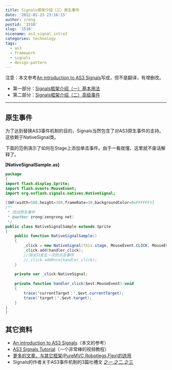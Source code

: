 ```yaml
---
title: Signals框架介绍（三）原生事件
date: '2012-01-23 23:16:15'
author: zrong
postid: '1510'
slug: '1510'
nicename: as3_signal_intro3
categories: technology
tags:
  - as3
  - framework
  - signals
  - design-pattern
---
```


注意：本文参考[An introduction to AS3 Signals](http://www.developria.com/2010/10/an-introduction-to-as3-signals.html)写成，但不是翻译，有增删改。

* 第一部分：[Signals框架介绍（一）基本用法](http://blog.zengrong.net/post/1504.html)
* 第二部分：[Signals框架介绍（二）高级事件](http://blog.zengrong.net/post/1507.html)

<hr>

## 原生事件

为了达到替换AS3事件机制的目的，Signals当然包含了对AS3原生事件的支持。这依赖于NativeSignal类。

下面的范例演示了如何在Stage上添加单击事件。由于一看就懂，这里就不废话解释了。

**[NativeSignalSample.as]**

``` actionscript
package
{
import flash.display.Sprite;
import flash.events.MouseEvent;
import org.osflash.signals.natives.NativeSignal;
 
[SWF(width=500,height=300,frameRate=30,backgroundColor=0xFFFFFF)]
/**
 * 测试原生事件
 * @author zrong(zengrong.net)
 */
public class NativeSignalSample extends Sprite 
{
	public function NativeSignalSample()
	{
		_click = new NativeSignal(this.stage, MouseEvent.CLICK, MouseEvent);
		_click.add(handler_click);
		//测试只发生一次的点击事件
		//_click.addOnce(handler_click);
	}
 
	private var _click:NativeSignal;
 
	private function handler_click($evt:MouseEvent):void
	{
		trace('currentTarget：',$evt.currentTarget);
		trace('target：',$evt.target);
	}
}
}
```

## 其它资料

* [An introduction to AS3 Signals](http://www.developria.com/2010/10/an-introduction-to-as3-signals.html)（本文的参考）
* [AS3 Signals Tutorial](http://johnlindquist.com/2010/01/21/as3-signals-tutorial/)（一个非常棒的视频教程）
* [更多的文章，与其它框架(PureMVC,Robotlegs,Flex)的连用](https://github.com/robertpenner/as3-signals/wiki/community-examples)
* Signals的作者关于AS3事件机制的3篇吐槽文 [之一](http://robertpenner.com/flashblog/2009/08/my-critique-of-as3-events-part-1.html),[之二](http://robertpenner.com/flashblog/2009/09/my-critique-of-as3-events-part-2.html),[之三](http://robertpenner.com/flashblog/2009/09/as3-events-7-things-ive-learned-from.html)
